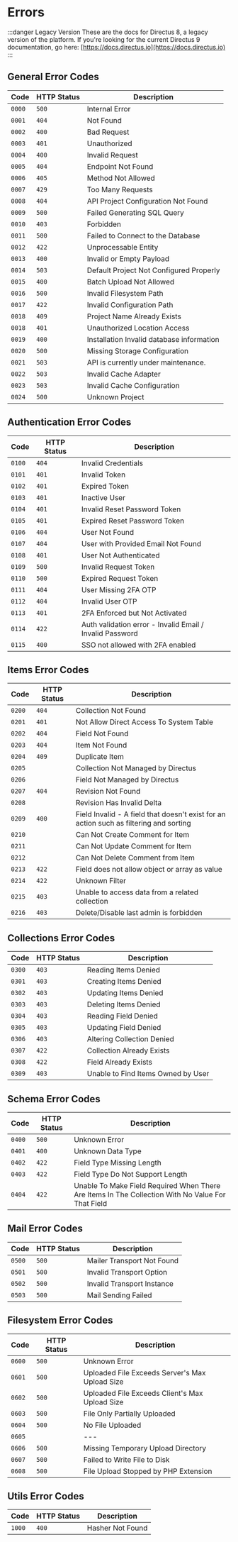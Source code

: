 # Errors

:::danger Legacy Version
These are the docs for Directus 8, a legacy version of the platform. If you're looking for the current Directus 9 documentation, go here: [https://docs.directus.io](https://docs.directus.io)
:::

## General Error Codes

| Code   | HTTP Status | Description                               |
|--------|-------------|-------------------------------------------|
| `0000` | `500`       | Internal Error                            |
| `0001` | `404`       | Not Found                                 |
| `0002` | `400`       | Bad Request                               |
| `0003` | `401`       | Unauthorized                              |
| `0004` | `400`       | Invalid Request                           |
| `0005` | `404`       | Endpoint Not Found                        |
| `0006` | `405`       | Method Not Allowed                        |
| `0007` | `429`       | Too Many Requests                         |
| `0008` | `404`       | API Project Configuration Not Found       |
| `0009` | `500`       | Failed Generating SQL Query               |
| `0010` | `403`       | Forbidden                                 |
| `0011` | `500`       | Failed to Connect to the Database         |
| `0012` | `422`       | Unprocessable Entity                      |
| `0013` | `400`       | Invalid or Empty Payload                  |
| `0014` | `503`       | Default Project Not Configured Properly   |
| `0015` | `400`       | Batch Upload Not Allowed                  |
| `0016` | `500`       | Invalid Filesystem Path                   |
| `0017` | `422`       | Invalid Configuration Path                |
| `0018` | `409`       | Project Name Already Exists               |
| `0018` | `401`       | Unauthorized Location Access              |
| `0019` | `400`       | Installation Invalid database information |
| `0020` | `500`       | Missing Storage Configuration             |
| `0021` | `503`       | API is currently under maintenance.       |
| `0022` | `503`       | Invalid Cache Adapter                     |
| `0023` | `503`       | Invalid Cache Configuration               |
| `0024` | `500`       | Unknown Project                           |


## Authentication Error Codes

| Code   | HTTP Status | Description                                              |
|--------|-------------|----------------------------------------------------------|
| `0100` | `404`       | Invalid Credentials                                      |
| `0101` | `401`       | Invalid Token                                            |
| `0102` | `401`       | Expired Token                                            |
| `0103` | `401`       | Inactive User                                            |
| `0104` | `401`       | Invalid Reset Password Token                             |
| `0105` | `401`       | Expired Reset Password Token                             |
| `0106` | `404`       | User Not Found                                           |
| `0107` | `404`       | User with Provided Email Not Found                       |
| `0108` | `401`       | User Not Authenticated                                   |
| `0109` | `500`       | Invalid Request Token                                    |
| `0110` | `500`       | Expired Request Token                                    |
| `0111` | `404`       | User Missing 2FA OTP                                     |
| `0112` | `404`       | Invalid User OTP                                         |
| `0113` | `401`       | 2FA Enforced but Not Activated                           |
| `0114` | `422`       | Auth validation error - Invalid Email / Invalid Password |
| `0115` | `400`       | SSO not allowed with 2FA enabled                         |

## Items Error Codes

| Code   | HTTP Status | Description                                                                            |
|--------|-------------|----------------------------------------------------------------------------------------|
| `0200` | `404`       | Collection Not Found                                                                   |
| `0201` | `401`       | Not Allow Direct Access To System Table                                                |
| `0202` | `404`       | Field Not Found                                                                        |
| `0203` | `404`       | Item Not Found                                                                         |
| `0204` | `409`       | Duplicate Item                                                                         |
| `0205` |             | Collection Not Managed by Directus                                                     |
| `0206` |             | Field Not Managed by Directus                                                          |
| `0207` | `404`       | Revision Not Found                                                                     |
| `0208` |             | Revision Has Invalid Delta                                                             |
| `0209` | `400`       | Field Invalid - A field that doesn't exist for an action such as filtering and sorting |
| `0210` |             | Can Not Create Comment for Item                                                        |
| `0211` |             | Can Not Update Comment for Item                                                        |
| `0212` |             | Can Not Delete Comment from Item                                                       |
| `0213` | `422`       | Field does not allow object or array as value                                          |
| `0214` | `422`       | Unknown Filter                                                                         |
| `0215` | `403`       | Unable to access data from a related collection                                        |
| `0216` | `403`       | Delete/Disable last admin is forbidden                                                 |

## Collections Error Codes

| Code   | HTTP Status | Description                        |
|--------|-------------|------------------------------------|
| `0300` | `403`       | Reading Items Denied               |
| `0301` | `403`       | Creating Items Denied              |
| `0302` | `403`       | Updating Items Denied              |
| `0303` | `403`       | Deleting Items Denied              |
| `0304` | `403`       | Reading Field Denied               |
| `0305` | `403`       | Updating Field Denied              |
| `0306` | `403`       | Altering Collection Denied         |
| `0307` | `422`       | Collection Already Exists          |
| `0308` | `422`       | Field Already Exists               |
| `0309` | `403`       | Unable to Find Items Owned by User |

## Schema Error Codes

| Code   | HTTP Status | Description                                                                                       |
|--------|-------------|---------------------------------------------------------------------------------------------------|
| `0400` | `500`       | Unknown Error                                                                                     |
| `0401` | `400`       | Unknown Data Type                                                                                 |
| `0402` | `422`       | Field Type Missing Length                                                                         |
| `0403` | `422`       | Field Type Do Not Support Length                                                                  |
| `0404` | `422`       | Unable To Make Field Required When There Are Items In The Collection With No Value For That Field |

## Mail Error Codes

| Code   | HTTP Status | Description                |
|--------|-------------|----------------------------|
| `0500` | `500`       | Mailer Transport Not Found |
| `0501` | `500`       | Invalid Transport Option   |
| `0502` | `500`       | Invalid Transport Instance |
| `0503` | `500`       | Mail Sending Failed        |

## Filesystem Error Codes

| Code   | HTTP Status | Description                                    |
|--------|-------------|------------------------------------------------|
| `0600` | `500`       | Unknown Error                                  |
| `0601` | `500`       | Uploaded File Exceeds Server's Max Upload Size |
| `0602` | `500`       | Uploaded File Exceeds Client's Max Upload Size |
| `0603` | `500`       | File Only Partially Uploaded                   |
| `0604` | `500`       | No File Uploaded                               |
| `0605` |             | ---                                            |
| `0606` | `500`       | Missing Temporary Upload Directory             |
| `0607` | `500`       | Failed to Write File to Disk                   |
| `0608` | `500`       | File Upload Stopped by PHP Extension           |

## Utils Error Codes

| Code   | HTTP Status | Description      |
|--------|-------------|------------------|
| `1000` | `400`       | Hasher Not Found |